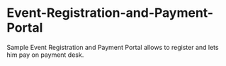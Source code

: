 # Event-Registration-and-Payment-Portal
Sample Event Registration and Payment Portal allows to register and lets him pay on payment desk.
